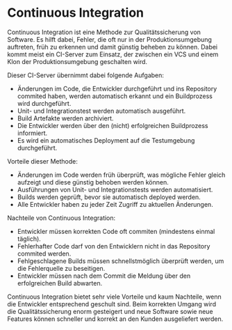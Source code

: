 Continuous Integration
=======

Continuous Integration ist eine Methode zur Qualitätssicherung von Software.
Es hilft dabei, Fehler, die oft nur in der Produktionsumgebung auftreten, früh zu erkennen und damit günstig beheben zu können. Dabei kommt meist ein CI-Server zum Einsatz, der zwischen ein VCS und einem Klon der Produktionsumgebung geschalten wird.

Dieser CI-Server übernimmt dabei folgende Aufgaben:
  - Änderungen im Code, die Entwickler durchgeführt und ins Repository commited haben, werden automatisch erkannt und ein Buildprozess wird durchgeführt.
  - Unit- und Integrationstest werden automatisch ausgeführt.
  - Build Artefakte werden archiviert.
  - Die Entwickler werden über den (nicht) erfolgreichen Buildprozess informiert.
  - Es wird ein automatisches Deployment auf die Testumgebung durchgeführt.

Vorteile dieser Methode:
  - Änderungen im Code werden früh überprüft, was mögliche Fehler gleich aufzeigt und diese günstig behoben werden können.
  - Ausführungen von Unit- und Integrationstests werden automatisiert.
  - Builds werden geprüft, bevor sie automatisch deployed werden.
  - Alle Entwickler haben zu jeder Zeit Zugriff zu aktuellen Änderungen.

Nachteile von Continuous Integration:
  - Entwickler müssen korrekten Code oft commiten (mindestens einmal täglich).
  - Fehlerhafter Code darf von den Entwicklern nicht in das Repository commited werden.
  - Fehlgeschlagene Builds müssen schnellstmöglich überprüft werden, um die Fehlerquelle zu beseitigen.
  - Entwickler müssen nach dem Commit die Meldung über den erfolgreichen Build abwarten.

Continuous Integration bietet sehr viele Vorteile und kaum Nachteile, wenn die Entwickler entsprechend geschult sind. Beim korrekten Umgang wird die Qualitätssicherung enorm gesteigert und neue Software sowie neue Features können schneller und korrekt an den Kunden ausgeliefert werden.
